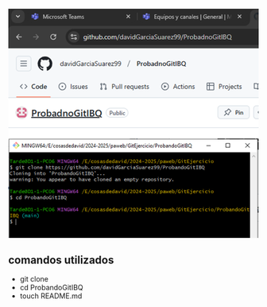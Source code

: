 ![alt text](imagenes/image.png)
![alt text](imagenes/image-1.png)


## comandos utilizados 
- git clone 
- cd ProbandoGitIBQ
- touch README.md